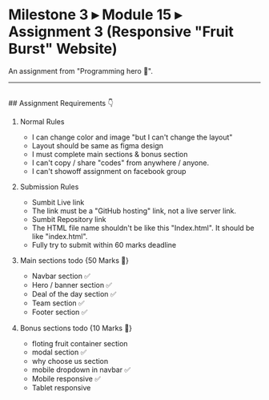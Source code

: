 # Milestone 3 ▸ Module 15 ▸ Assignment 3 (Responsive "Fruit Burst" Website)

An assignment from "Programming hero 🦸".

<hr>
<br>
## Assignment Requirements 👇

1. Normal Rules

   - I can change color and image "but I can't change the layout"
   - Layout should be same as figma design
   - I must complete main sections & bonus section
   - I can't copy / share "codes" from anywhere / anyone.
   - I can't showoff assignment on facebook group

2. Submission Rules

   - Sumbit Live link
   - The link must be a "GitHub hosting" link, not a live server link.
   - Sumbit Repository link
   - The HTML file name shouldn't be like this "Index.html". It should be like "index.html".
   - Fully try to submit within 60 marks deadline

3. Main sections todo {50 Marks 📝}

   - Navbar section ✅
   - Hero / banner section ✅
   - Deal of the day section ✅
   - Team section ✅
   - Footer section ✅

4. Bonus sections todo {10 Marks 📝}

   - floting fruit container section
   - modal section ✅
   - why choose us section
   - mobile dropdown in navbar ✅
   - Mobile responsive ✅
   - Tablet responsive
